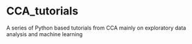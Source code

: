 # CCA_tutorials
A series of Python based tutorials from CCA mainly on exploratory data analysis and machine learning
